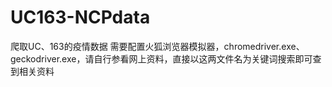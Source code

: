 # UC163-NCPdata
爬取UC、163的疫情数据
需要配置火狐浏览器模拟器，chromedriver.exe、geckodriver.exe，请自行参看网上资料，直接以这两文件名为关键词搜索即可查到相关资料
